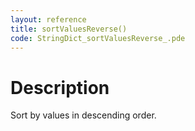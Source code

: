 ```yaml
---
layout: reference
title: sortValuesReverse()
code: StringDict_sortValuesReverse_.pde
---
```


# Description

Sort by values in descending order.

